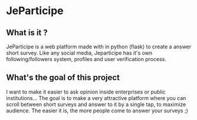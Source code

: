# JeParticipe


## What is it ?
JeParticipe is a web platform made with in python (flask) to create a answer short survey.
Like any social media, Jeparticipe has it's own following/followers system, profiles and user verification process.

## What's the goal of this project
I want to make it easier to ask opinion inside enterprises or public institutions...
The goal is to make a very attractive platform where you can scroll between short surveys and answer to it by a single tap, to maximize audience. The easier it is, the more people come to answer your surveys ;) 